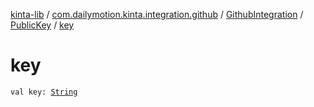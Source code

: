 [kinta-lib](../../../index.md) / [com.dailymotion.kinta.integration.github](../../index.md) / [GithubIntegration](../index.md) / [PublicKey](index.md) / [key](./key.md)

# key

`val key: `[`String`](https://kotlinlang.org/api/latest/jvm/stdlib/kotlin/-string/index.html)
